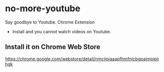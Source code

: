 # no-more-youtube
Say goodbye to Youtube. Chrome Extension

- Install and you cannot watch videos on Youtube.

## Install it on Chrome Web Store
https://chrome.google.com/webstore/detail/nmcjipiaaapfhmfnlcbgpaimpipijhgk




